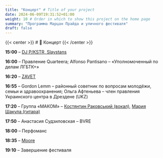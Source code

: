 ```yaml
---
title: "Концерт" # Title of your project
date: 2024-06-09T19:31:52+01:00
weight: 10 # Order in which to show this project on the home page
summary: "Программа Марцан Прайда и уличного фестиваля"
draft: false
---
```


{{< center >}} # 🎤 Концерт {{< /center >}}

**15:00** – [DJ P/KSTR, Slaystans](https://www.instagram.com/bakai.x/#)

**16:00** – Правление Quarteera; Alfonso Pantisano – «Уполномоченный по делам ЛГБТК+»

**16:20** – [ZAVET](https://www.instagram.com/zavetmusic?igsh=enE1cDh3c3c3amps)

**16:55** – Gordon Lemm – районный советник по вопросам молодёжи, семьи и здравоохранения; Ольга Афтеньева – член правления Украинского центра в Дрездене (UKZ)

**17:20** – Группа «МАКОМ» – [Костянтин Раковський (вокал)](https://www.instagram.com/kos.rakovskyi), [Мария Шакула (гитара)](https://www.instagram.com/maria.shakula/)

**17:50** – Анастасия Судзиловская – BVRE

**18:00** – Перфоманс

**18:35** – [Moore](https://www.instagram.com/_itsmoore_/)

**19:10** – Завершение фестиваля
